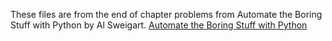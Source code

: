 These files are from the end of chapter problems from Automate the Boring Stuff with Python by Al Sweigart.
[Automate the Boring Stuff with Python](https://automatetheboringstuff.com)

